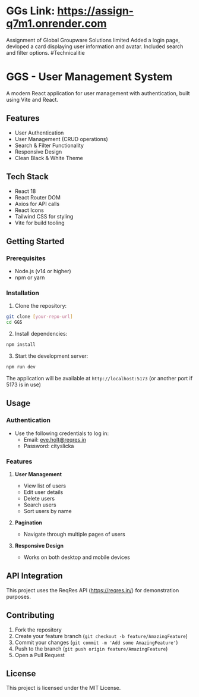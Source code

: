 # GGs Link: https://assign-q7m1.onrender.com
Assignment of Global Groupware Solutions limited
Added a login page, devloped a card displaying user information and avatar. Included search and filter options.
#Technicalitie
# GGS - User Management System

A modern React application for user management with authentication, built using Vite and React.

## Features

- User Authentication
- User Management (CRUD operations)
- Search & Filter Functionality
- Responsive Design
- Clean Black & White Theme

## Tech Stack

- React 18
- React Router DOM
- Axios for API calls
- React Icons
- Tailwind CSS for styling
- Vite for build tooling

## Getting Started

### Prerequisites

- Node.js (v14 or higher)
- npm or yarn

### Installation

1. Clone the repository:
```bash
git clone [your-repo-url]
cd GGS
```

2. Install dependencies:
```bash
npm install
```

3. Start the development server:
```bash
npm run dev
```

The application will be available at `http://localhost:5173` (or another port if 5173 is in use)

## Usage

### Authentication

- Use the following credentials to log in:
  - Email: eve.holt@reqres.in
  - Password: cityslicka

### Features

1. **User Management**
   - View list of users
   - Edit user details
   - Delete users
   - Search users
   - Sort users by name

2. **Pagination**
   - Navigate through multiple pages of users

3. **Responsive Design**
   - Works on both desktop and mobile devices

## API Integration

This project uses the ReqRes API (https://reqres.in/) for demonstration purposes.

## Contributing

1. Fork the repository
2. Create your feature branch (`git checkout -b feature/AmazingFeature`)
3. Commit your changes (`git commit -m 'Add some AmazingFeature'`)
4. Push to the branch (`git push origin feature/AmazingFeature`)
5. Open a Pull Request

## License

This project is licensed under the MIT License.
